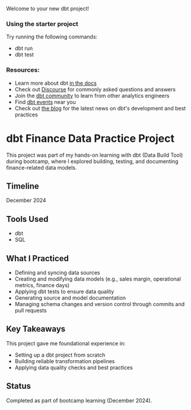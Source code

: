 Welcome to your new dbt project!

### Using the starter project

Try running the following commands:
- dbt run
- dbt test


### Resources:
- Learn more about dbt [in the docs](https://docs.getdbt.com/docs/introduction)
- Check out [Discourse](https://discourse.getdbt.com/) for commonly asked questions and answers
- Join the [dbt community](https://getdbt.com/community) to learn from other analytics engineers
- Find [dbt events](https://events.getdbt.com) near you
- Check out [the blog](https://blog.getdbt.com/) for the latest news on dbt's development and best practices

# dbt Finance Data Practice Project

This project was part of my hands-on learning with dbt (Data Build Tool) during bootcamp, where I explored building, testing, and documenting finance-related data models.

## Timeline
December 2024

## Tools Used
- dbt
- SQL

## What I Practiced
- Defining and syncing data sources
- Creating and modifying data models (e.g., sales margin, operational metrics, finance days)
- Applying dbt tests to ensure data quality
- Generating source and model documentation
- Managing schema changes and version control through commits and pull requests

## Key Takeaways
This project gave me foundational experience in:
- Setting up a dbt project from scratch
- Building reliable transformation pipelines
- Applying data quality checks and best practices

## Status
Completed as part of bootcamp learning (December 2024).
